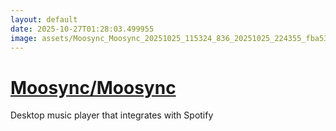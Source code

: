 ```yaml
---
layout: default
date: 2025-10-27T01:28:03.499955
image: assets/Moosync_Moosync_20251025_115324_836_20251025_224355_fba53e--20251026T004403314--cropped.png
---
```


# [Moosync/Moosync](https://github.com/Moosync/Moosync/)

Desktop music player that integrates with Spotify
